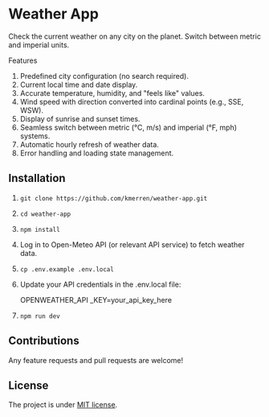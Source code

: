 # Weather App

Check the current weather on any city on the planet. Switch between metric and imperial units.

Features

1. Predefined city configuration (no search required).
2. Current local time and date display.
3. Accurate temperature, humidity, and "feels like" values.
4. Wind speed with direction converted into cardinal points (e.g., SSE, WSW).
5. Display of sunrise and sunset times.
6. Seamless switch between metric (°C, m/s) and imperial (°F, mph) systems.
7. Automatic hourly refresh of weather data.
8. Error handling and loading state management.

## Installation

1. `git clone https://github.com/kmerren/weather-app.git`

2. `cd weather-app`

3. `npm install`

4. Log in to Open-Meteo API (or relevant API service) to fetch weather data.

5. `cp .env.example .env.local`

6. Update your API credentials in the .env.local file:

   OPENWEATHER_API _KEY=your_api_key_here

7. `npm run dev`

## Contributions

Any feature requests and pull requests are welcome!

## License

The project is under [MIT license](https://choosealicense.com/licenses/mit/).
